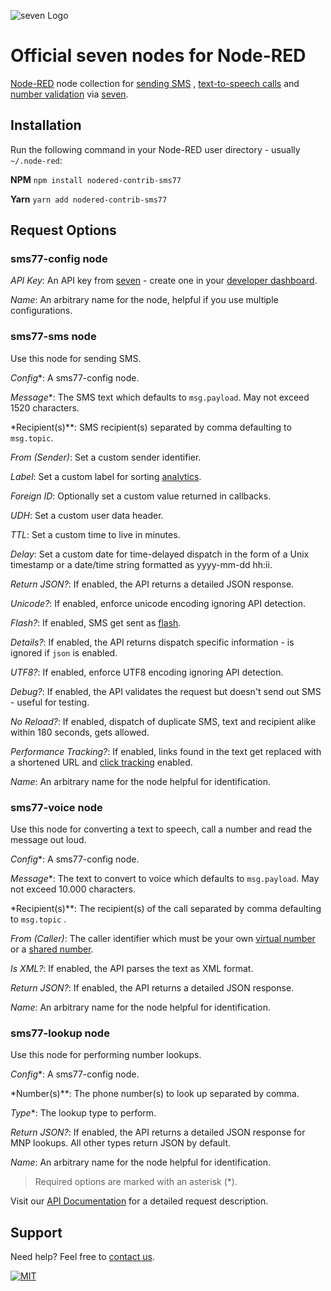 ![](https://www.seven.io/wp-content/uploads/Logo.svg "seven Logo")

# Official seven nodes for Node-RED

[Node-RED](http://nodered.org) node collection
for [sending SMS](https://www.seven.io/en/products/send-sms/)
, [text-to-speech calls](https://www.seven.io/en/products/voice/)
and [number validation](https://www.seven.io/en/products/number-validation/)
via [seven](https://www.seven.io/).

## Installation

Run the following command in your Node-RED user directory - usually `~/.node-red`:

**NPM**
`npm install nodered-contrib-sms77`

**Yarn**
`yarn add nodered-contrib-sms77`

## Request Options

### sms77-config node

*API Key*: An API key from [seven](https://help.seven.io/en/api-key-access) - create one in
your [developer dashboard](https://app.seven.io/developer).

*Name*: An arbitrary name for the node, helpful if you use multiple configurations.

### sms77-sms node
Use this node for sending SMS.

*Config**: A sms77-config node.

*Message**: The SMS text which defaults to `msg.payload`. May not exceed 1520 characters.

*Recipient(s)**: SMS recipient(s) separated by comma defaulting to `msg.topic`.

*From (Sender)*: Set a custom sender identifier.

*Label*: Set a custom label for
sorting [analytics](https://www.seven.io/en/docs/gateway/http-api/analytics/).

*Foreign ID*: Optionally set a custom value returned in callbacks.

*UDH*: Set a custom user data header.

*TTL*: Set a custom time to live in minutes.

*Delay*: Set a custom date for time-delayed dispatch in the form of a Unix timestamp or a
date/time string formatted as yyyy-mm-dd hh:ii.

*Return JSON?*: If enabled, the API returns a detailed JSON response.

*Unicode?*: If enabled, enforce unicode encoding ignoring API detection.

*Flash?*: If enabled, SMS get sent as [flash](https://help.seven.io/en/flash-sms).

*Details?*: If enabled, the API returns dispatch specific information - is ignored
if `json` is enabled.

*UTF8?*: If enabled, enforce UTF8 encoding ignoring API detection.

*Debug?*: If enabled, the API validates the request but doesn't send out SMS - useful for
testing.

*No Reload?*: If enabled, dispatch of duplicate SMS, text and recipient alike within 180
seconds, gets allowed.

*Performance Tracking?*: If enabled, links found in the text get replaced with a shortened
URL and [click tracking](https://help.seven.io/en/performance-tracking-1) enabled.

*Name*: An arbitrary name for the node helpful for identification.

### sms77-voice node
Use this node for converting a text to speech, call a number and read the message out loud.

*Config**: A sms77-config node.

*Message**: The text to convert to voice which defaults to `msg.payload`. May not exceed
10.000 characters.

*Recipient(s)**: The recipient(s) of the call separated by comma defaulting to `msg.topic`
.

*From (Caller)*: The caller identifier which must be your
own [virtual number](https://help.seven.io/en/ordering-your-own-number) or
a [shared number](https://www.seven.io/en/docs/glossary/shared-numbers/).

*Is XML?*: If enabled, the API parses the text as XML format.

*Return JSON?*: If enabled, the API returns a detailed JSON response.

*Name*: An arbitrary name for the node helpful for identification.

### sms77-lookup node
Use this node for performing number lookups.

*Config**: A sms77-config node.

*Number(s)**: The phone number(s) to look up separated by comma.

*Type**: The lookup type to perform.

*Return JSON?*: If enabled, the API returns a detailed JSON response for MNP lookups. All
other types return JSON by default.

*Name*: An arbitrary name for the node helpful for identification.

> Required options are marked with an asterisk (*).

Visit our [API Documentation](https://www.seven.io/en/docs/gateway/http-api/) for a
detailed request description.

## Support

Need help? Feel free to [contact us](https://www.seven.io/en/company/contact/).

[![MIT](https://img.shields.io/badge/License-MIT-teal.svg)](LICENSE)
